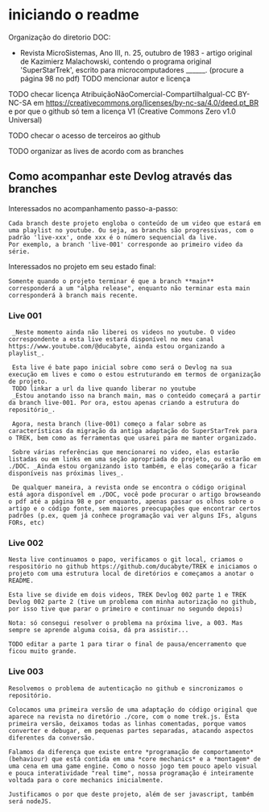 # iniciando o readme

Organização do diretorio DOC:
- Revista MicroSistemas, Ano III, n. 25, outubro de 1983 - artigo original de Kazimierz Malachowski, contendo o programa original 'SuperStarTrek', escrito para microcomputadores ______.
(procure a página 98 no pdf)
TODO mencionar autor e licença


TODO checar licença AtribuiçãoNãoComercial-CompartilhaIgual-CC BY-NC-SA
em https://creativecommons.org/licenses/by-nc-sa/4.0/deed.pt_BR
e por que o github só tem a licença V1
(Creative Commons Zero v1.0 Universal)

TODO checar o acesso de terceiros ao github

TODO organizar as lives de acordo com as branches

## Como acompanhar este Devlog através das branches

Interessados no acompanhamento passo-a-passo:

    Cada branch deste projeto engloba o conteúdo de um video que estará em uma playlist no youtube. Ou seja, as branchs são progressivas, com o padrão 'live-xxx', onde xxx é o número sequencial da live.
    Por exemplo, a branch 'live-001' corresponde ao primeiro video da série.

Interessados no projeto em seu estado final:

    Somente quando o projeto terminar é que a branch **main** corresponderá a um "alpha release", enquanto não terminar esta main corresponderá à branch mais recente.

### Live 001

     _Neste momento ainda não liberei os videos no youtube. O video correspondente a esta live estará disponível no meu canal https://www.youtube.com/@ducabyte, ainda estou organizando a playlist_.

     Esta live é bate papo inicial sobre como será o Devlog na sua execução em lives e como o estou estruturando em termos de organização de projeto.
     TODO linkar a url da live quando liberar no youtube
     _Estou anotando isso na branch main, mas o conteúdo começará a partir da branch live-001. Por ora, estou apenas criando a estrutura do repositório_.

     Agora, nesta branch (live-001) começo a falar sobre as características da migração da antiga adaptação do SuperStarTrek para o TREK, bem como as ferramentas que usarei para me manter organizado.

     Sobre várias referências que mencionarei no video, elas estarão listadas ou em links em uma seção apropriada do projeto, ou estarão em ./DOC. _Ainda estou organizando isto também, e elas começarão a ficar disponíveis nas próximas lives_.

     De qualquer maneira, a revista onde se encontra o código original está agora disponível em ./DOC, você pode procurar o artigo browseando o pdf até a página 98 e por enquanto, apenas passar os olhos sobre o artigo e o código fonte, sem maiores preocupações que encontrar certos padrões (p.ex, quem já conhece programação vai ver alguns IFs, alguns FORs, etc)

### Live 002

    Nesta live continuamos o papo, verificamos o git local, criamos o respositório no github https://github.com/ducabyte/TREK e iniciamos o projeto com uma estrutura local de diretórios e começamos a anotar o README.
    
    Esta live se divide em dois videos, TREK Devlog 002 parte 1 e TREK Devlog 002 parte 2 (tive um problema com minha autorização no github, por isso tive que parar o primeiro e continuar no segundo depois)

    Nota: só consegui resolver o problema na próxima live, a 003. Mas sempre se aprende alguma coisa, dá pra assistir...

    TODO editar a parte 1 para tirar o final de pausa/encerramento que ficou muito grande.

### Live 003

    Resolvemos o problema de autenticação no github e sincronizamos o repositório.

    Colocamos uma primeira versão de uma adaptação do código original que aparece na revista no diretório ./core, com o nome trek.js. Esta primeira versão, deixamos todas as linhas comentadas, porque vamos converter e debugar, em pequenas partes separadas, atacando aspectos diferentes da conversão.

    Falamos da diferença que existe entre *programação de comportamento* (behaviour) que está contida em uma *core mechanics* e a *montagem* de uma cena em uma game engine. Como o nosso jogo tem pouco apelo visual e pouca interatividade "real time", nossa programação é inteiramente voltada para o core mechanics inicialmente.

    Justificamos o por que deste projeto, além de ser javascript, também será nodeJS.
    
